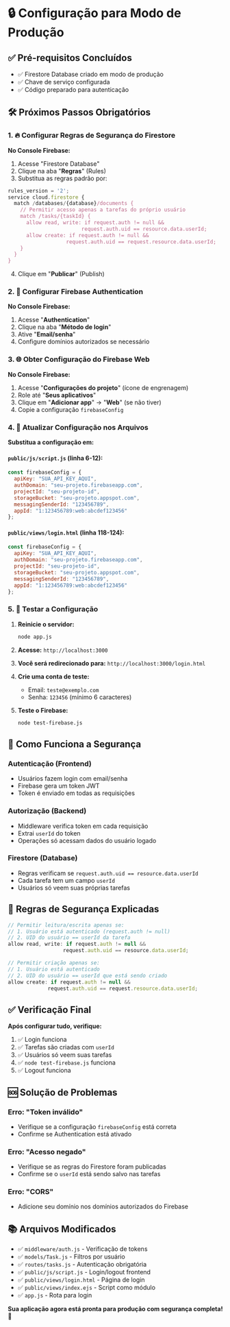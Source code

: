 # 🔒 Configuração para Modo de Produção

## ✅ Pré-requisitos Concluídos

- ✅ Firestore Database criado em modo de produção
- ✅ Chave de serviço configurada
- ✅ Código preparado para autenticação

## 🛠️ Próximos Passos Obrigatórios

### 1. 🔥 Configurar Regras de Segurança do Firestore

**No Console Firebase:**
1. Acesse "Firestore Database"
2. Clique na aba "**Regras**" (Rules)
3. Substitua as regras padrão por:

```javascript
rules_version = '2';
service cloud.firestore {
  match /databases/{database}/documents {
    // Permitir acesso apenas a tarefas do próprio usuário
    match /tasks/{taskId} {
      allow read, write: if request.auth != null && 
                        request.auth.uid == resource.data.userId;
      allow create: if request.auth != null && 
                   request.auth.uid == request.resource.data.userId;
    }
  }
}
```

4. Clique em "**Publicar**" (Publish)

### 2. 🔑 Configurar Firebase Authentication

**No Console Firebase:**
1. Acesse "**Authentication**"
2. Clique na aba "**Método de login**"
3. Ative "**Email/senha**"
4. Configure domínios autorizados se necessário

### 3. 🌐 Obter Configuração do Firebase Web

**No Console Firebase:**
1. Acesse "**Configurações do projeto**" (ícone de engrenagem)
2. Role até "**Seus aplicativos**"
3. Clique em "**Adicionar app**" → "**Web**" (se não tiver)
4. Copie a configuração `firebaseConfig`

### 4. 📝 Atualizar Configuração nos Arquivos

**Substitua a configuração em:**

#### `public/js/script.js` (linha 6-12):
```javascript
const firebaseConfig = {
  apiKey: "SUA_API_KEY_AQUI",
  authDomain: "seu-projeto.firebaseapp.com",
  projectId: "seu-projeto-id",
  storageBucket: "seu-projeto.appspot.com",
  messagingSenderId: "123456789",
  appId: "1:123456789:web:abcdef123456"
};
```

#### `public/views/login.html` (linha 118-124):
```javascript
const firebaseConfig = {
  apiKey: "SUA_API_KEY_AQUI",
  authDomain: "seu-projeto.firebaseapp.com",
  projectId: "seu-projeto-id",
  storageBucket: "seu-projeto.appspot.com",
  messagingSenderId: "123456789",
  appId: "1:123456789:web:abcdef123456"
};
```

### 5. 🧪 Testar a Configuração

1. **Reinicie o servidor:**
   ```bash
   node app.js
   ```

2. **Acesse:** `http://localhost:3000`

3. **Você será redirecionado para:** `http://localhost:3000/login.html`

4. **Crie uma conta de teste:**
   - Email: `teste@exemplo.com`
   - Senha: `123456` (mínimo 6 caracteres)

5. **Teste o Firebase:**
   ```bash
   node test-firebase.js
   ```

## 🔐 Como Funciona a Segurança

### **Autenticação (Frontend)**
- Usuários fazem login com email/senha
- Firebase gera um token JWT
- Token é enviado em todas as requisições

### **Autorização (Backend)**
- Middleware verifica token em cada requisição
- Extrai `userId` do token
- Operações só acessam dados do usuário logado

### **Firestore (Database)**
- Regras verificam se `request.auth.uid == resource.data.userId`
- Cada tarefa tem um campo `userId`
- Usuários só veem suas próprias tarefas

## 🚨 Regras de Segurança Explicadas

```javascript
// Permitir leitura/escrita apenas se:
// 1. Usuário está autenticado (request.auth != null)
// 2. UID do usuário == userId da tarefa
allow read, write: if request.auth != null && 
                  request.auth.uid == resource.data.userId;

// Permitir criação apenas se:
// 1. Usuário está autenticado
// 2. UID do usuário == userId que está sendo criado
allow create: if request.auth != null && 
             request.auth.uid == request.resource.data.userId;
```

## ✅ Verificação Final

**Após configurar tudo, verifique:**

1. ✅ Login funciona
2. ✅ Tarefas são criadas com `userId`
3. ✅ Usuários só veem suas tarefas
4. ✅ `node test-firebase.js` funciona
5. ✅ Logout funciona

## 🆘 Solução de Problemas

### **Erro: "Token inválido"**
- Verifique se a configuração `firebaseConfig` está correta
- Confirme se Authentication está ativado

### **Erro: "Acesso negado"**
- Verifique se as regras do Firestore foram publicadas
- Confirme se o `userId` está sendo salvo nas tarefas

### **Erro: "CORS"**
- Adicione seu domínio nos domínios autorizados do Firebase

## 📚 Arquivos Modificados

- ✅ `middleware/auth.js` - Verificação de tokens
- ✅ `models/Task.js` - Filtros por usuário
- ✅ `routes/tasks.js` - Autenticação obrigatória
- ✅ `public/js/script.js` - Login/logout frontend
- ✅ `public/views/login.html` - Página de login
- ✅ `public/views/index.ejs` - Script como módulo
- ✅ `app.js` - Rota para login

**Sua aplicação agora está pronta para produção com segurança completa! 🎉**